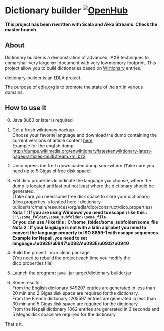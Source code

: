 # Dictionary builder [![OpenHub](http://www.openhub.net/p/dictionary-builder/widgets/project_thin_badge.gif)](https://www.openhub.net/p/dictionary-builder)
 
**This project has been rewritten with Scala and Akka Streams. Check the master branch.**
## About ##
Dictionary builder is a demonstration of advanced JAXB techniques to unmarshall very large xml document with very low memory footprint. 
This project allow you to build dictionaries based on [Wiktionary](http://www.wiktionary.org/) entries.   

dictionary-builder is an EDLA project.

The purpose of [edla.org](http://www.edla.org) is to promote the state of the art in various domains.

## How to use it ##

0. Java 8u60 or later is required 

1. Get a fresh wiktionary backup   
Choose your favorite language and download the dump containing the current versions of article content [here](http://download.wikimedia.org/backup-index.html)  
Example for the english dump:
http://dumps.wikimedia.org/enwiktionary/latest/enwiktionary-latest-pages-articles-multistream.xml.bz2

2. Uncompress the fresh downloaded dump somewhere
(Take care you need up to 5 Gigas of free disk space)

3. Edit dico.properties to indicate the language you choose, where the dump is located and last but not least where the dictionary should be generated.  
(Take care you need some free disk space to store your dictionary)  
(dico.properties is located here : dictionary-builder/src/main/resources/org/edla/dico/construct/dico.properties)  
**Nota 1 : If you are using Windows you need to escape \ like this : `C:\\some_folder\\some_subfolder\\some_file`**   
**Or you can use / like this : C:/some_folder/some_subfolder/some_file**   
**Nota 2 : If your language is not with a latin alphabet you need to convert the language property to ISO 8859-1 with escape sequences.**  
**Example for Nepali, you need to set language=\u0928\u0947\u092A\u093E\u0932\u0940**  

4. Build the project : mvn clean package  
(You need to rebuild the project each time you modify the dico.properties file)

5. Launch the program :  java -jar target/dictionary-builder.jar

6. Some results :  
From the English dictionary 549207 entries are generated in less than 20 min and 2 Gigas disk space are required for the dictionary.  
From the French dictionary 1205597 entries are generated in less than 30 min and 5 Gigas disk space are required for the dictionary.   
From the Nepali dictionary 1062 entries are generated in 3 seconds and 5 Megas disk space are required for the dictionary.  

That's it.
